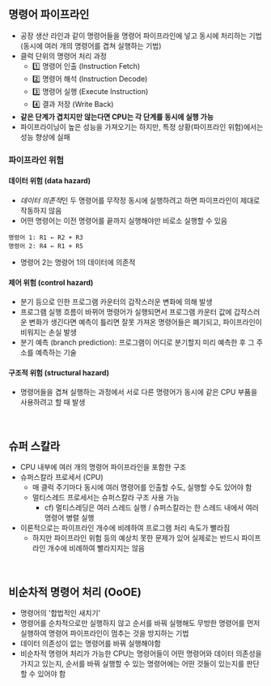 ## 명령어 파이프라인
- 공장 생산 라인과 같이 명령어들을 명령어 파이프라인에 넣고 동시에 처리하는 기법 (동시에 여러 개의 명령어를 겹쳐 실행하는 기법) 
- 클럭 단위의 명령어 처리 과정
  - 1️⃣ 명령어 인출 (Instruction Fetch)
  - 2️⃣ 명령어 해석 (Instruction Decode)
  - 3️⃣ 명령어 실행 (Execute Instruction)
  - 4️⃣ 결과 저장 (Write Back)
- **같은 단계가 겹치지만 않는다면 CPU는 각 단계를 동시에 실행 가능**
- 파이프라이닝이 높은 성능을 가져오기는 하지만, 특정 상황(파이프라인 위험)에서는 성능 향상에 실패
### 파이프라인 위험
#### 데이터 위험 (data hazard) 
- *데이터 의존적*인 두 명령어를 무작정 동시에 실행하려고 하면 파이프라인이 제대로 작동하지 않음 
- 어떤 명령어는 이전 명령어를 끝까지 실행해야만 비로소 실행할 수 있음
```
명령어 1: R1 ← R2 + R3 
명령어 2: R4 ← R1 + R5
```
- 명령어 2는 명령어 1의 데이터에 의존적
#### 제어 위험 (control hazard)
- 분기 등으로 인한 프로그램 카운터의 갑작스러운 변화에 의해 발생
- 프로그램 실행 흐름이 바뀌어 명령어가 실행되면서 프로그램 카운터 값에 갑작스러운 변화가 생긴다면 예측이 틀리면 잘못 가져온 명령어들은 폐기되고, 파이프라인이 비워지는 손실 발생
- 분기 예측 (branch prediction): 프로그램이 어디로 분기할지 미리 예측한 후 그 주소를 예측하는 기술
#### 구조적 위험 (structural hazard)
- 명령어들을 겹쳐 실행하는 과정에서 서로 다른 명령어가 동시에 같은 CPU 부품을 사용하려고 할 때 발생
<br/>

## 슈퍼 스칼라
- CPU 내부에 여러 개의 명령어 파이프라인을 포함한 구조
- 슈퍼스칼라 프로세서 (CPU)
  - 매 클럭 주기마다 동시에 여러 명령어를 인출할 수도, 실행할 수도 있어야 함
  - 멀티스레드 프로세서는 슈퍼스칼라 구조 사용 가능
    - cf) 멀티스레딩은 여러 스레드 실행 / 슈퍼스칼라는 한 스레드 내에서 여러 명령어 병렬 실행
- 이론적으로는 파이프라인 개수에 비례하여 프로그램 처리 속도가 빨라짐
  - 하지만 파이프라인 위험 등의 예상치 못한 문제가 있어 실제로는 반드시 파이프라인 개수에 비례하여 빨라지지는 않음
<br/>

## 비순차적 명령어 처리 (OoOE)
- 명령어의 '합법적인 새치기'
- 명령어를 순차적으로만 실행하지 않고 순서를 바꿔 실행해도 무방한 명령어를 먼저 실행하여 명령어 파이프라인이 멈추는 것을 방지하는 기법
- 데이터 의존성이 없는 명령어를 바꿔 실행해야함
- 비순차적 명령어 처리가 가능한 CPU는 명령어들이 어떤 명령어와 데이터 의존성을 가지고 있는지, 순서를 바꿔 실행할 수 있는 명령어에는 어떤 것들이 있는지를 판단할 수 있어야 함
